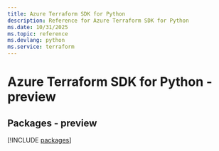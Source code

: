 ```yaml
---
title: Azure Terraform SDK for Python
description: Reference for Azure Terraform SDK for Python
ms.date: 10/31/2025
ms.topic: reference
ms.devlang: python
ms.service: terraform
---
```

# Azure Terraform SDK for Python - preview
## Packages - preview
[!INCLUDE [packages](terraform-index.md)]